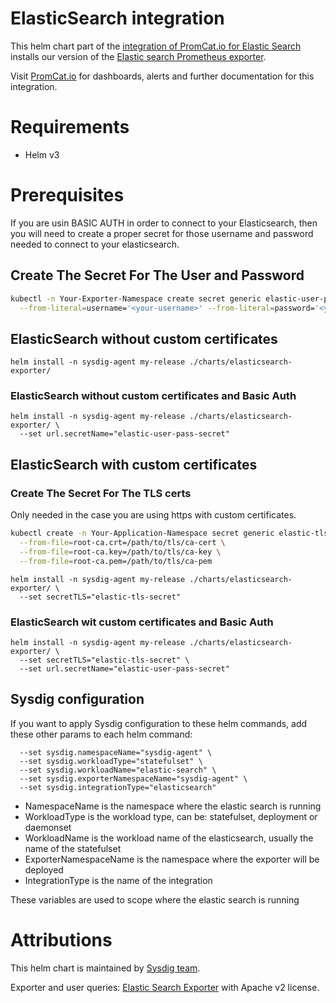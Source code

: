 # ElasticSearch integration
This helm chart part of the [integration of PromCat.io for Elastic Search](https://promcat.io/apps/elasticsearch) installs our version of the [Elastic search Prometheus exporter](https://github.com/prometheus-community/elasticsearch_exporter).

Visit [PromCat.io](https://promcat.io/apps/elasticsearch) for dashboards, alerts and further documentation for this integration. 

# Requirements
* Helm v3

# Prerequisites

If you are usin BASIC AUTH in order to connect to your Elasticsearch, then you will need to create a proper secret for those username and password needed to connect to your elasticsearch.

## Create The Secret For The User and Password
```sh
kubectl -n Your-Exporter-Namespace create secret generic elastic-user-pass-secret \
  --from-literal=username='<your-username>' --from-literal=password='<your-password>'
```

## ElasticSearch without custom certificates
```
helm install -n sysdig-agent my-release ./charts/elasticsearch-exporter/
```

### ElasticSearch without custom certificates and Basic Auth
```
helm install -n sysdig-agent my-release ./charts/elasticsearch-exporter/ \
  --set url.secretName="elastic-user-pass-secret"
```

## ElasticSearch with custom certificates
### Create The Secret For The TLS certs
Only needed in the case you are using https with custom certificates.
```sh
kubectl create -n Your-Application-Namespace secret generic elastic-tls-secret \
  --from-file=root-ca.crt=/path/to/tls/ca-cert \
  --from-file=root-ca.key=/path/to/tls/ca-key \
  --from-file=root-ca.pem=/path/to/tls/ca-pem
```
```
helm install -n sysdig-agent my-release ./charts/elasticsearch-exporter/ \
  --set secretTLS="elastic-tls-secret"
```
### ElasticSearch wit custom certificates and Basic Auth
```
helm install -n sysdig-agent my-release ./charts/elasticsearch-exporter/ \
  --set secretTLS="elastic-tls-secret" \
  --set url.secretName="elastic-user-pass-secret"
```

## Sysdig configuration

If you want to apply Sysdig configuration to these helm commands, add these other params to each helm command:

```
  --set sysdig.namespaceName="sysdig-agent" \
  --set sysdig.workloadType="statefulset" \
  --set sysdig.workloadName="elastic-search" \
  --set sysdig.exporterNamespaceName="sysdig-agent" \
  --set sysdig.integrationType="elasticsearch"
```

- NamespaceName is the namespace where the elastic search is running
- WorkloadType is the workload type, can be: statefulset, deployment or daemonset
- WorkloadName is the workload name of the elasticsearch, usually the name of the statefulset
- ExporterNamespaceName is the namespace where the exporter will be deployed
- IntegrationType is the name of the integration

These variables are used to scope where the elastic search is running

# Attributions
This helm chart is maintained by [Sysdig team](https://sysdig.com/).

Exporter and user queries: [Elastic Search Exporter](https://github.com/prometheus-community/elasticsearch_exporter) with Apache v2 license. 
